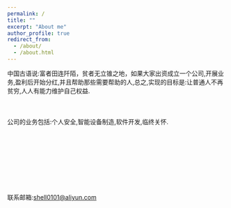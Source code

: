 ```yaml
---
permalink: /
title: ""
excerpt: "About me"
author_profile: true
redirect_from: 
  - /about/
  - /about.html
---
```


中国古语说:富者田连阡陌，贫者无立锥之地，如果大家出资成立一个公司,开展业务,盈利后开始分红,并且帮助那些需要帮助的人,总之,实现的目标是:让普通人不再贫穷,人人有能力维护自己权益.<br/> 
<br/>
<br/>
<br/>
公司的业务包括:个人安全,智能设备制造,软件开发,临终关怀.<br/>
<br />
<br />
<br />
<br />
<br />
<br />
<br />
<br />
<br />
联系邮箱:shell0101@aliyun.com
